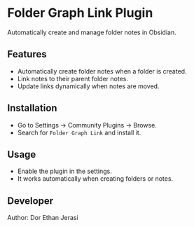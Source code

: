 

# Folder Graph Link Plugin

Automatically create and manage folder notes in Obsidian.

## Features
- Automatically create folder notes when a folder is created.
- Link notes to their parent folder notes.
- Update links dynamically when notes are moved.

## Installation
- Go to Settings → Community Plugins → Browse.
- Search for `Folder Graph Link` and install it.

## Usage
- Enable the plugin in the settings.
- It works automatically when creating folders or notes.

## Developer
Author: Dor Ethan Jerasi
